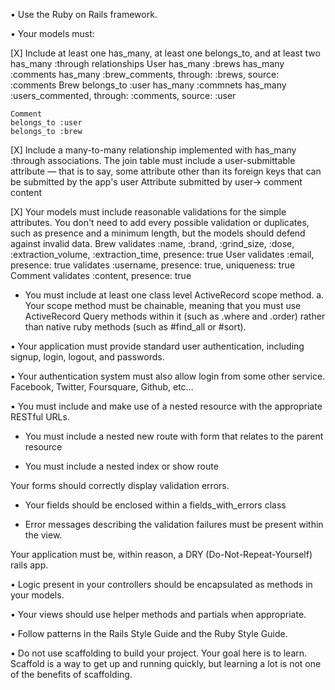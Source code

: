 • Use the Ruby on Rails framework.

• Your models must:

[X] Include at least one has_many, at least one belongs_to, and at least two has_many :through relationships
    User
    has_many :brews
    has_many :comments
    has_many :brew_comments, through: :brews, source: :comments
    Brew
    belongs_to :user 
    has_many :commnets
    has_many :users_commented, through: :comments, source: :user

    Comment
    belongs_to :user
    belongs_to :brew

[X] Include a many-to-many relationship implemented with has_many :through associations. The join table must include a user-submittable attribute — that is to say, some attribute other than its foreign keys that can be submitted by the app's user
    Attribute submitted by user-> comment content

[X] Your models must include reasonable validations for the simple attributes. You don't need to add every possible validation or duplicates, such as presence and a minimum length, but the models should defend against invalid data.
    Brew
        validates :name, :brand, :grind_size, :dose, :extraction_volume, :extraction_time, presence: true
    User
        validates :email, presence: true
        validates :username, presence: true, uniqueness: true
    Comment
        validates :content, presence: true

- You must include at least one class level ActiveRecord scope method. a. Your scope method must be chainable, meaning that you must use ActiveRecord Query methods within it (such as .where and .order) rather than native ruby methods (such as #find_all or #sort).

• Your application must provide standard user authentication, including signup, login, logout, and passwords.

• Your authentication system must also allow login from some other service. Facebook, Twitter, Foursquare, Github, etc...

• You must include and make use of a nested resource with the appropriate RESTful URLs.

- You must include a nested new route with form that relates to the parent resource

- You must include a nested index or show route

Your forms should correctly display validation errors.

- Your fields should be enclosed within a fields_with_errors class

- Error messages describing the validation failures must be present within the view.

Your application must be, within reason, a DRY (Do-Not-Repeat-Yourself) rails app.

• Logic present in your controllers should be encapsulated as methods in your models.

• Your views should use helper methods and partials when appropriate.

• Follow patterns in the Rails Style Guide and the Ruby Style Guide.

• Do not use scaffolding to build your project. Your goal here is to learn. Scaffold is a way to get up and running quickly, but learning a lot is not one of the benefits of scaffolding.